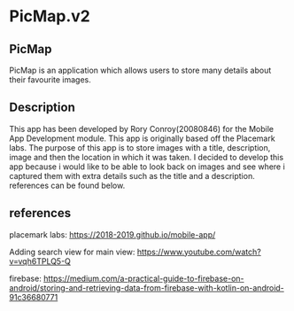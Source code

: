 # PicMap.v2

## PicMap

PicMap is an application which allows users to store many details about their favourite images.


## Description
This app has been developed by Rory Conroy(20080846) for the Mobile App Development module.
This app is originally based off the Placemark labs.
The purpose of this app is to store images with a title, description, image and then the location in which it was taken.
I decided to develop this app because i would like to be able to look back on images and see where i captured them with extra details such as the title and a description.
references can be found below.

## references

placemark labs:
https://2018-2019.github.io/mobile-app/

Adding search view for main view:
https://www.youtube.com/watch?v=vqh6TPLQ5-Q

firebase:
https://medium.com/a-practical-guide-to-firebase-on-android/storing-and-retrieving-data-from-firebase-with-kotlin-on-android-91c36680771
